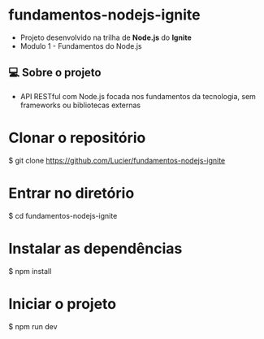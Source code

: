 # fundamentos-nodejs-ignite

- Projeto desenvolvido na trilha de **Node.js** do **Ignite**
- Modulo 1 - Fundamentos do Node.js

## :computer: Sobre o projeto
- API RESTful com Node.js focada nos fundamentos da tecnologia, sem frameworks ou bibliotecas externas

# Clonar o repositório
$ git clone https://github.com/Lucier/fundamentos-nodejs-ignite

# Entrar no diretório
$ cd fundamentos-nodejs-ignite

# Instalar as dependências
$ npm install

# Iniciar o projeto
$ npm run dev
